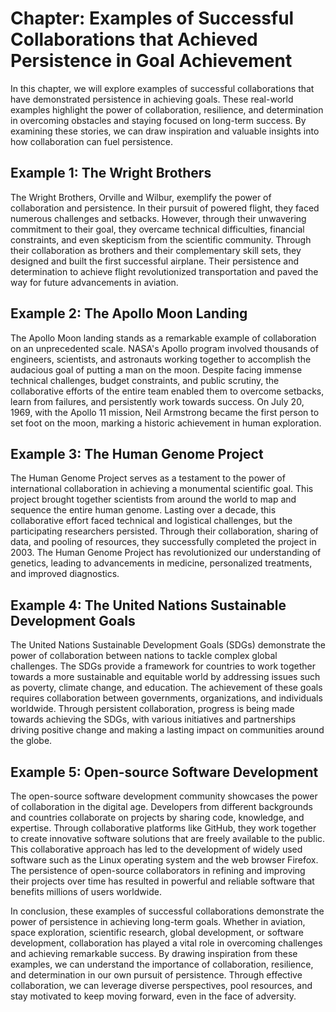 Chapter: Examples of Successful Collaborations that Achieved Persistence in Goal Achievement
============================================================================================

In this chapter, we will explore examples of successful collaborations that have demonstrated persistence in achieving goals. These real-world examples highlight the power of collaboration, resilience, and determination in overcoming obstacles and staying focused on long-term success. By examining these stories, we can draw inspiration and valuable insights into how collaboration can fuel persistence.

Example 1: The Wright Brothers
------------------------------

The Wright Brothers, Orville and Wilbur, exemplify the power of collaboration and persistence. In their pursuit of powered flight, they faced numerous challenges and setbacks. However, through their unwavering commitment to their goal, they overcame technical difficulties, financial constraints, and even skepticism from the scientific community. Through their collaboration as brothers and their complementary skill sets, they designed and built the first successful airplane. Their persistence and determination to achieve flight revolutionized transportation and paved the way for future advancements in aviation.

Example 2: The Apollo Moon Landing
----------------------------------

The Apollo Moon landing stands as a remarkable example of collaboration on an unprecedented scale. NASA's Apollo program involved thousands of engineers, scientists, and astronauts working together to accomplish the audacious goal of putting a man on the moon. Despite facing immense technical challenges, budget constraints, and public scrutiny, the collaborative efforts of the entire team enabled them to overcome setbacks, learn from failures, and persistently work towards success. On July 20, 1969, with the Apollo 11 mission, Neil Armstrong became the first person to set foot on the moon, marking a historic achievement in human exploration.

Example 3: The Human Genome Project
-----------------------------------

The Human Genome Project serves as a testament to the power of international collaboration in achieving a monumental scientific goal. This project brought together scientists from around the world to map and sequence the entire human genome. Lasting over a decade, this collaborative effort faced technical and logistical challenges, but the participating researchers persisted. Through their collaboration, sharing of data, and pooling of resources, they successfully completed the project in 2003. The Human Genome Project has revolutionized our understanding of genetics, leading to advancements in medicine, personalized treatments, and improved diagnostics.

Example 4: The United Nations Sustainable Development Goals
-----------------------------------------------------------

The United Nations Sustainable Development Goals (SDGs) demonstrate the power of collaboration between nations to tackle complex global challenges. The SDGs provide a framework for countries to work together towards a more sustainable and equitable world by addressing issues such as poverty, climate change, and education. The achievement of these goals requires collaboration between governments, organizations, and individuals worldwide. Through persistent collaboration, progress is being made towards achieving the SDGs, with various initiatives and partnerships driving positive change and making a lasting impact on communities around the globe.

Example 5: Open-source Software Development
-------------------------------------------

The open-source software development community showcases the power of collaboration in the digital age. Developers from different backgrounds and countries collaborate on projects by sharing code, knowledge, and expertise. Through collaborative platforms like GitHub, they work together to create innovative software solutions that are freely available to the public. This collaborative approach has led to the development of widely used software such as the Linux operating system and the web browser Firefox. The persistence of open-source collaborators in refining and improving their projects over time has resulted in powerful and reliable software that benefits millions of users worldwide.

In conclusion, these examples of successful collaborations demonstrate the power of persistence in achieving long-term goals. Whether in aviation, space exploration, scientific research, global development, or software development, collaboration has played a vital role in overcoming challenges and achieving remarkable success. By drawing inspiration from these examples, we can understand the importance of collaboration, resilience, and determination in our own pursuit of persistence. Through effective collaboration, we can leverage diverse perspectives, pool resources, and stay motivated to keep moving forward, even in the face of adversity.
